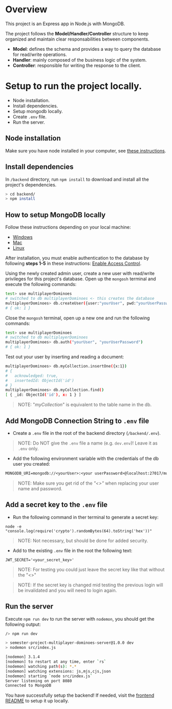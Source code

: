 # Overview
This project is an Express app in Node.js with MongoDB. 

The project follows the **Model/Handler/Controller** structure to keep organized and maintain clear responsabilities between components.
* **Model**: defines the schema and provides a way to query the database for read/write operations.
* **Handler**: mainly composed of the business logic of the system.
* **Controller**: responsible for writing the response to the client.

# Setup to run the project locally.
- Node installation.
- Install dependencies.
- Setup mongodb locally.
- Create `.env` file.
- Run the server.

## Node installation
Make sure you have node installed in your computer, see [these instructions](../frontend/README.md).

## Install dependencies
In `/backend` directory, run `npm install` to download and install all the project's dependencies.
```sh
> cd backend/
> npm install
```

## How to setup MongoDB locally
Follow these instructions depending on your local machine:
- [Windows](https://www.mongodb.com/docs/manual/tutorial/install-mongodb-on-windows/)
- [Mac](https://www.mongodb.com/docs/manual/tutorial/install-mongodb-on-os-x/)
- [Linux](https://www.mongodb.com/docs/manual/administration/install-on-linux/)

After installation, you must enable authentication to the database by following **steps 1-5** in these instructions: [Enable Access Control](https://www.mongodb.com/docs/v4.0/tutorial/enable-authentication/).

Using the newly created admin user, create a new user with read/write privileges for this project's database. Open up the `mongosh` terminal and execute the following commands:
```sh
test> use multiplayerDominoes
# switched to db multiplayerDominoes <- this creates the database
multiplayerDominoes> db.createUser({user:"yourUser", pwd:"yourUserPassword", roles:[{role: "readWrite", db:"multiplayerDominoes"}]})
# { ok: 1 }
```

Close the `mongosh` terminal, open up a new one and run the following commands:
```sh
test> use multiplayerDominoes
# switched to db multiplayerDominoes
multiplayerDominoes> db.auth("yourUser", "yourUserPassword")
# { ok: 1 }
```

Test out your user by inserting and reading a document:
```sh
multiplayerDominoes> db.myCollection.insertOne({x:1})
# {
#   acknowledged: true,
#   insertedId: ObjectId('id')
# }
multiplayerDominoes> db.myCollection.find()
[ { _id: ObjectId('id'), x: 1 } ]
```

> NOTE: "*myCollection*" is equivalent to the table name in the db.

## Add MongoDB Connection String to `.env` file
* Create a `.env` file in the root of the backend directory (`/backend/.env`).

> NOTE: Do NOT give the `.env` file a name (e.g. `dev.env`)! Leave it as `.env` only.

* Add the following environment variable with the credentials of the db user you created:
```txt
MONGODB_URI=mongodb://<yourUser>:<your userPassword>@localhost:27017/multiplayerDominoes
```
> NOTE: Make sure you get rid of the *"<>"* when replacing your user name and password.

## Add a secret key to the `.env` file
* Run the following command in ther terminal to generate a secret key:
```
node -e "console.log(require('crypto').randomBytes(64).toString('hex'))"
```
>NOTE: Not necessary, but should be done for added security.

* Add to the existing `.env` file in the root the following text:
```
JWT_SECRET='<your_secret_key>'
```

>NOTE: For testing you could just leave the secret key like that without the "<>"

>NOTE: If the secret key is changed mid testing the previous login will be invalidated and you will need to login again.

## Run the server
Execute `npm run dev` to run the server with `nodemon`, you should get the following output:
```sh
/> npm run dev

> semester-project-multiplayer-dominoes-server@1.0.0 dev
> nodemon src/index.js

[nodemon] 3.1.4
[nodemon] to restart at any time, enter `rs`
[nodemon] watching path(s): *.*
[nodemon] watching extensions: js,mjs,cjs,json
[nodemon] starting `node src/index.js`
Server listening on port 8080
Connected to MongoDB
```

You have successfully setup the backend! If needed, visit the [frontend README](../frontend/README.md) to setup it up locally.